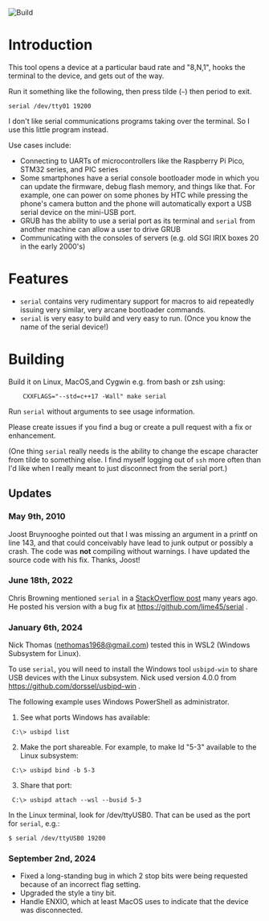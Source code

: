 ![Build](https://github.com/bradgrantham/simple-serial-terminal/actions/workflows/c-cpp.yml/badge.svg)

# Introduction

This tool opens a device at a particular baud rate and "8,N,1", hooks the terminal to the device, and gets out of the way.

Run it something like the following, then press tilde (`~`) then period to exit.

```
serial /dev/tty01 19200
```

I don't like serial communications programs taking over the terminal.  So I use this little program instead.

Use cases include:
* Connecting to UARTs of microcontrollers like the Raspberry Pi Pico, STM32 series, and PIC series
* Some smartphones have a serial console bootloader mode in which you can update the firmware, debug flash memory, and things like that.  For example, one can power on some phones by HTC while pressing the phone's camera button and the phone will automatically export a USB serial device on the mini-USB port.
* GRUB has the ability to use a serial port as its terminal and `serial` from another machine can allow a user to drive GRUB
* Communicating with the consoles of servers (e.g. old SGI IRIX boxes 20 in the early 2000's)

# Features

* `serial` contains very rudimentary support for macros to aid repeatedly issuing very similar, very arcane bootloader commands.
* `serial` is very easy to build and very easy to run.  (Once you know the name of the serial device!)

# Building

Build it on Linux, MacOS,and Cygwin e.g. from bash or zsh using:

```
    CXXFLAGS="--std=c++17 -Wall" make serial
```

Run `serial` without arguments to see usage information.

Please create issues if you find a bug or create a pull request with a fix or enhancement.

(One thing `serial` really needs is the ability to change the escape character from tilde to something else.  I find myself logging out of `ssh` more often than I'd like when I really meant to just disconnect from the serial port.)

## Updates

### May 9th, 2010

Joost Bruynooghe pointed out that I was missing an argument in a printf on line 143, and that could conceivably have lead to junk output or possibly a crash.  The code was **not** compiling without warnings. I have updated the source code with his fix.  Thanks, Joost!

### June 18th, 2022

Chris Browning mentioned `serial` in a [StackOverflow post](https://stackoverflow.com/a/43925904) many years ago.  He posted his version with a bug fix at https://github.com/lime45/serial .

### January 6th, 2024

Nick Thomas (nethomas1968@gmail.com) tested this in WSL2 (Windows Subsystem for Linux).

To use `serial`, you will need to install the Windows tool `usbipd-win` to share USB devices with the Linux subsystem. Nick used version 4.0.0 from https://github.com/dorssel/usbipd-win .

The following example uses Windows PowerShell as administrator.

1) See what ports Windows has available:
```
 C:\> usbipd list
```

2) Make the port shareable.  For example, to make Id "5-3" available to the Linux subsystem:
```
 C:\> usbipd bind -b 5-3
```

3) Share that port:
```
 C:\> usbipd attach --wsl --busid 5-3
```

In the Linux terminal, look for /dev/ttyUSB0.  That can be used as the port for `serial`, e.g.:
```
$ serial /dev/ttyUSB0 19200
```

### September 2nd, 2024

* Fixed a long-standing bug in which 2 stop bits were being requested because of an incorrect flag setting.
* Upgraded the style a tiny bit.
* Handle ENXIO, which at least MacOS uses to indicate that the device was disconnected.

